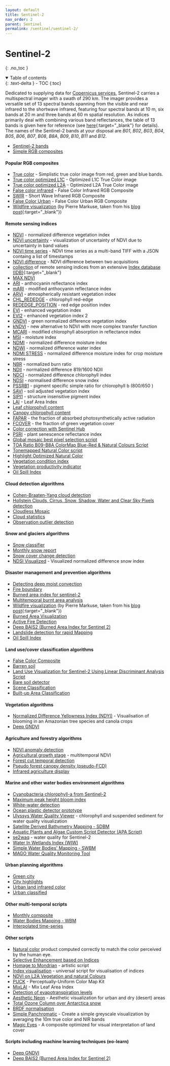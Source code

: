 ```yaml
---
layout: default
title: Sentinel-2
nav_order: 2
parent: Sentinel
permalink: /sentinel/sentinel-2/
---
```


# Sentinel-2
{: .no_toc }

<details open markdown="block">
  <summary>
    Table of contents
  </summary>
  {: .text-delta }
- TOC
{:toc}
</details>

Dedicated to supplying data for [Copernicus services](https://www.esa.int/Our_Activities/Observing_the_Earth/Copernicus/Sentinel-2), Sentinel-2 carries a multispectral imager with a swath of 290 km. The imager provides a versatile set of 13 spectral bands spanning from the visible and near infrared to the shortwave infrared, featuring four spectral bands at 10 m, six bands at 20 m and three bands at 60 m spatial resolution. As indices primarily deal with combining various band reflectances, the table of 13 bands is given here for reference (see [here](https://sentinel.esa.int/web/sentinel/technical-guides/sentinel-2-msi/msi-instrument){:target="_blank"} for details). The names of the Sentinel-2 bands at your disposal are *B01*, *B02*, *B03*, *B04*, *B05*, *B06*, *B07*, *B08*, *B8A*, *B09*, *B10*, *B11* and  *B12*.

 - [Sentinel-2 bands](/sentinel-2/bands)
 - [Simple RGB composites](/sentinel-2/composites)

#### Popular RGB composites
 - [True color](/sentinel-2/true_color) - Simplistic true color image from red, green and blue bands.
 - [True color optimized L1C](/sentinel-2/l1c_optimized) - Optimized L1C True Color image
 - [True color optimized L2A](/sentinel-2/l2a_optimized) - Optimized L2A True Color image
 - [False color infrared](/sentinel-2/false_color_infrared) - False Color Infrared RGB Composite
 - [SWIR](/sentinel-2/swir-rgb) - Short Wave Infrared RGB Composite
 - [False Color Urban](/sentinel-2/false-color-urban-rgb) - False Color Urban RGB Composite
 - [Wildfire visualization](/sentinel-2/markuse_fire) (by Pierre Markuse, taken from his [blog post](https://pierre-markuse.net/2017/08/07/visualizing-wildfires-sentinel-2-imagery-eo-browser/){:target="_blank"})

#### Remote sensing indices
 - [NDVI](/sentinel-2/ndvi) - normalized difference vegetation index
 - [NDVI uncertainty](/sentinel-2/ndvi_uncertainty) - visualization of uncertainty of NDVI due to uncertainty in band values
 - [NDVI time series](/sentinel-2/ndvi_time_series) - NDVI time series as a multi-band TIFF with a JSON containg a list of timestamps
 - [NDVI difference](/sentinel-2/ndvi_difference) - NDVI difference between two acquisitions 
 - [collection](/sentinel-2/indexdb) of remote sensing indices from an extensive [Index database (IDB)](https://www.indexdatabase.de/){:target="_blank"}
 - [MAX NDVI](/sentinel-2/max_ndvi)
 - [ARI](/sentinel-2/ari) - anthocyanin reflectance index
 - [mARI](/sentinel-2/mari) - modified anthocyanin reflectance index
 - [ARVI](/sentinel-2/arvi) - atmospherically resistant vegetation index
 - [CHL_REDEDGE](/sentinel-2/chl_rededge) - chlorophyll red-edge
 - [REDEDGE_POSITION](/sentinel-2/red_edge_position) - red edge position index
 - [EVI](/sentinel-2/evi) - enhanced vegetation index
 - [EVI2](/sentinel-2/evi2) - enhanced vegetation index 2
 - [GNDVI](/sentinel-2/gndvi) - green normalized difference vegetation index
  - [kNDVI](/sentinel-2/kndvi) - new alternative to NDVI with more complex transfer function
 - [MCARI](/sentinel-2/mcari) - modified chlorophyll absorption in reflectance index
 - [MSI](/sentinel-2/msi) - moisture index
 - [NDMI](/sentinel-2/ndmi) - normalized difference moisture index
 - [NDWI](/sentinel-2/ndwi) - normalized difference water index
 - [NDMI STRESS](/sentinel-2/ndmi_special) - normalized difference moisture index for crop moisture stress
 - [NBR](/sentinel-2/nbr) - normalized burn ratio
 - [NDII](/sentinel-2/ndii) - normalized difference 819/1600 NDII
 - [NDCI](/sentinel-2/ndci) - normalized difference chlorophyll index
 - [NDSI](/sentinel-2/ndsi) - normalised difference snow index
 - [PSSRB1](/sentinel-2/pssrb1) - pigment specific simple ratio for chlorophyll b (800/650 )
 - [SAVI](/sentinel-2/savi) - soil adjusted vegetation index
 - [SIPI1](/sentinel-2/sipi1) - structure insensitive pigment index
 - [LAI](/sentinel-2/lai) - Leaf Area Index
 - [Leaf chlorophyll content](/sentinel-2/cab)
 - [Canopy chlorophyll content](/sentinel-2/ccc)
 - [FAPAR](/sentinel-2/fapar) - the fraction of absorbed photosynthetically active radiation
 - [FCOVER](/sentinel-2/fcover) - the fraction of green vegetation cover
 - [Color correction with Sentinel Hub](/sentinel-2/poor_mans_atcor)
 - [PSRI](/sentinel-2/psri) - plant senescence reflectance index
 - [Global mosaic best pixel selection script](/sentinel-2/s2gm)
 - [TOA Ratio B09-B8A ColorMap Blue-Red & Natural Colours Script](/sentinel-2/ratio_b09-b8a_colormap_blue_red_v0.1)
 - [Tonemapped Natural Color script](/sentinel-2/tonemapped_natural_color)
 - [Highlight Optimized Natural Color](/sentinel-2/highlight_optimized_natural_color)
 - [Vegetation condition index ](/sentinel-2/vegetation_condition_index)
 - [Vegetation productivity indicator](/sentinel-2/vegetation_productivity_indicator)
 - [Oil Spill Index](/sentinel-2/oil-spill-index)

#### Cloud detection algorithms
 - [Cohen-Braaten-Yang cloud detection](/sentinel-2/cby_cloud_detection/)
 - [Hollstein Clouds, Cirrus, Snow, Shadow, Water and Clear Sky Pixels detection](/sentinel-2/hollstein)
 - [Cloudless Mosaic](/sentinel-2/cloudless_mosaic)
 - [Cloud statistics](/sentinel-2/cloud_statistics)
 - [Observation outlier detection](/sentinel-2/obs_outlier_detector/)

#### Snow and glaciers algorithms
 - [Snow classifier](/sentinel-2/snow_classifier/)
 - [Monthly snow report](/sentinel-2/monthly_snow_report)
 - [Snow cover change detection](/sentinel-2/snow_cover_change)
 - [NDSI Visualized](/sentinel-2/ndsi) - Visualized normalized difference snow index 

#### Disaster management and prevention algorithms
 - [Detecting deep moist convection](/sentinel-2/deep_moist_convection)
 - [Fire boundary](/sentinel-2/fire_boundary)
 - [Burned area index for sentinel-2](/sentinel-2/bais2)
 - [Multitemporal burnt area analysis](/sentinel-2/burned_area)
 - [Wildfire visualization](/sentinel-2/markuse_fire) (by Pierre Markuse, taken from his [blog post](https://pierre-markuse.net/2017/08/07/visualizing-wildfires-sentinel-2-imagery-eo-browser/){:target="_blank"})
 - [Burned Area Visualization](/sentinel-2/burned_area_ms)
 - [Active Fire Detection](/sentinel-2/active_fire_detection)
 - [Deep BAIS2 (Burned Area Index for Sentinel 2)](/sentinel-2/deep_bais2)
 - [Landslide detection for rapid Mapping](/sentinel-2/landslide_detection_rapid_mapping)
 - [Oil Spill Index](/sentinel-2/oil-spill-index)

#### Land use/cover classification algorithms
 - [False Color Composite](/sentinel-2/false_color_composite)
 - [Barren soil](/sentinel-2/barren_soil)
 - [Land Use Visualization for Sentinel-2 Using Linear Discriminant Analysis Script](/sentinel-2/land_use_with_linear_discriminant_analysis)
 - [Bare soil detector](/sentinel-2/bare_soil_detector)
 - [Scene Classification](/sentinel-2/scene-classification)
 - [Built-up Area Classification](/sentinel-2/built_up_classifier_mask)

#### Vegetation algorithms

 - [Normalized Difference Yellowness Index (NDYI)](/sentinel-2/ndyi) - Visualisation of blooming in an Amazonian tree species and canola crops
 - [Deep GNDVI](/sentinel-2/deep_gndvi)

#### Agriculture and forestry algorithms
 - [NDVI anomaly detection](/sentinel-2/ndvi_anomaly_detection)
 - [Agricultural growth stage](/sentinel-2/agriculture_growth_stage) - multitemporal NDVI
 - [Forest cut temporal detection](/sentinel-2/forest_cut_temporal_detection)
 - [Pseudo forest canopy density (pseudo-FCD)](/sentinel-2/pseudo_forest_canopy_density)
 - [Infrared agriculture display](/sentinel-2/infrared_agriculture_display)

#### Marine and other water bodies environment algorithms
 - [Cyanobacteria chlorophyll-a from Sentinel-2](/sentinel-2/cyanobacteria_chla_ndci_l1c)
 - [Maximum peak height bloom index](/sentinel-2/maximum_peak_height_bloom_index)
 - [White-water detection](/sentinel-2/white_water)
 - [Ocean plastic detector prototype](/sentinel-2/ocean_plastic_detector)
 - [Ulyssys Water Quality Viewer](/sentinel-2/ulyssys_water_quality_viewer) - chlorophyll and suspended sediment for water quality visualization
 - [Satellite Derived Bathymetry Mapping - SDBM](/sentinel-2/satellite_derived_bathymetry_mapping-sdbm)
 - [Aquatic Plants and Algae Custom Script Detector (APA Script)](/sentinel-2/apa_script)
 - [se2waq](/sentinel-2/se2waq) - water quality for Sentinel-2
 - [Water In Wetlands Index (WIW)](/sentinel-2/wiw_s2_script)
 - [Simple Water Bodies' Mapping - SWBM ](/sentinel-2/simple_water_bodies_mapping-swbm)
 - [MAGO Water Quality Monitoring Tool](/sentinel-2/mago_water_quality_monitoring_tool)

#### Urban planning algorithms
 - [Green city](/sentinel-2/green_city)
 - [City highlights](/sentinel-2/city_highlights)
 - [Urban land infrared color](/sentinel-2/urban_land_infrared)
 - [Urban classified](/sentinel-2/urban_classified)

#### Other multi-temporal scripts
 - [Monthly composite](/sentinel-2/monthly_composite)
 - [Water Bodies Mapping - WBM](/sentinel-2/water_bodies_mapping-wbm)
 - [Interpolated time-series](/sentinel-2/interpolated_time_series)

#### Other scripts 
 - [Natural color](/sentinel-2/natural_color) product computed correctly to match the color perceived by the human eye.
 - [Selective Enhancement based on Indices](/sentinel-2/selective_enhancement_based_on_indices)
 - [Homage to Mondrian](/sentinel-2/homage_to_mondrian) - artistic script
 - [Index visualisation](/sentinel-2/index_visualization) - universal script for visualisation of indices
 - [NDVI on L2A Vegetation and natural Colours](/sentinel-2/ndvi-on-vegetation-natural_colours)
 - [PUCK](/sentinel-2/puck) - Perceptually-Uniform Color Map Kit
 - [MixLAI](/sentinel-2/mixlai) - Mix Leaf Area Index
 - [Detection of evapotranspiration levels](/sentinel-2/evapotranspiration_levels)
 - [Aesthetic Neon](/sentinel-2/aesthetic-neon) - Aesthetic visualization for urban and dry (desert) areas
 - [Total Ozone Column over Antarctica snow](/sentinel-2/ozone_column_over_snow)
 - [BRDF normalisation](/sentinel-2/brdf)
 - [Simple Panchromatic](/sentinel-2/simple_panchromatic) - Create a simple greyscale visualization by averaging the 10m true color and NIR bands
 - [Magic Eyes](/sentinel-2/magic_eyes) - A composite optimized for visual interpretation of land cover

#### Scripts including machine learning techniques (eo-learn)

 - [Deep GNDVI](/sentinel-2/deep_gndvi)
 - [Deep BAIS2 (Burned Area Index for Sentinel 2)](/sentinel-2/deep_bais2)
 